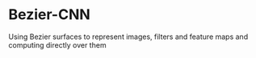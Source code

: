 # Bezier-CNN
Using Bezier surfaces to represent images, filters and feature maps and computing directly over them
